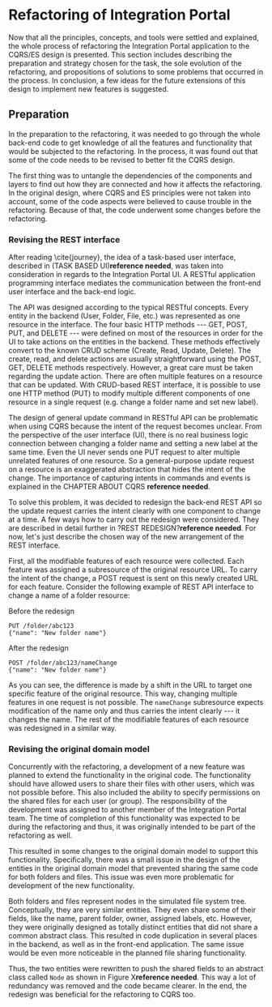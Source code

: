 # Refactoring of Integration Portal

Now that all the principles, concepts, and tools were settled and explained, the whole process of refactoring the Integration Portal application to the CQRS/ES design is presented. This section includes describing the preparation and strategy chosen for the task, the sole evolution of the refactoring, and propositions of solutions to some problems that occurred in the process. In conclusion, a few ideas for the future extensions of this design to implement new features is suggested.

## Preparation

In the preparation to the refactoring, it was needed to go through the whole back-end code to get knowledge of all the features and functionality that would be subjected to the refactoring. In the process, it was found out that some of the code needs to be revised to better fit the CQRS design.

The first thing was to untangle the dependencies of the components and layers to find out how they are connected and how it affects the refactoring. In the original design, where CQRS and ES principles were not taken into account, some of the code aspects were believed to cause trouble in the refactoring. Because of that, the code underwent some changes before the refactoring.

### Revising the REST interface

After reading \cite{journey}, the idea of a task-based user interface, described in (TASK BASED UI)**reference needed**, was taken into consideration in regards to the Integration Portal UI. A RESTful application programming interface mediates the communication between the front-end user interface and the back-end logic. 

The API was designed according to the typical RESTful concepts. Every entity in the backend (User, Folder, File, etc.) was represented as one resource in the interface. The four basic HTTP methods --- GET, POST, PUT, and DELETE --- were defined on most of the resources in order for the UI to take actions on the entities in the backend. These methods effectively convert to the known CRUD scheme (Create, Read, Update, Delete). The create, read, and delete actions are usually straightforward using the POST, GET, DELETE methods respectively. However, a great care must be taken regarding the update action. There are often multiple features on a resource that can be updated. With CRUD-based REST interface, it is possible to use one HTTP method (PUT) to modify multiple different components of one resource in a single request (e.g. change a folder name and set new label).

The design of general update command in RESTful API can be problematic when using CQRS because the intent of the request becomes unclear. From the perspective of the user interface (UI), there is no real business logic connection between changing a folder name and setting a new label at the same time. Even the UI never sends one PUT request to alter multiple unrelated features of one resource. So a general-purpose update request on a resource is an exaggerated abstraction that hides the intent of the change. The importance of capturing intents in commands and events is explained in the CHAPTER ABOUT CQRS **reference needed**.

To solve this problem, it was decided to redesign the back-end REST API so the update request carries the intent clearly with one component to change at a time. A few ways how to carry out the redesign were considered. They are described in detail further in ?REST REDESIGN?**reference needed**. For now, let's just describe the chosen way of the new arrangement of the REST interface.

First, all the modifiable features of each resource were collected. Each feature was assigned a subresource of the original resource URL. To carry the intent of the change, a POST request is sent on this newly created URL for each feature. Consider the following example of REST API interface to change a name of a folder resource:

Before the redesign

    PUT /folder/abc123
    {"name": "New folder name"}
    
After the redesign

    POST /folder/abc123/nameChange
    {"name": "New folder name"}

As you can see, the difference is made by a shift in the URL to target one specific feature of the original resource. This way, changing multiple features in one request is not possible. The `nameChange` subresource expects modification of the name only and thus carries the intent clearly --- it changes the name. The rest of the modifiable features of each resource was redesigned in a similar way.

### Revising the original domain model

Concurrently with the refactoring, a development of a new feature was planned to extend the functionality in the original code. The functionality should have allowed users to share their files with other users, which was not possible before. This also included the ability to specify permissions on the shared files for each user (or group). The responsibility of the development was assigned to another member of the Integration Portal team. The time of completion of this functionality was expected to be during the refactoring and thus, it was originally intended to be part of the refactoring as well.

This resulted in some changes to the original domain model to support this functionality. Specifically, there was a small issue in the design of the entities in the original domain model that prevented sharing the same code for both folders and files. This issue was even more problematic for development of the new functionality. 

Both folders and files represent nodes in the simulated file system tree. Conceptually, they are very similar entities. They even share some of their fields, like the name, parent folder, owner, assigned labels, etc. However, they were originally designed as totally distinct entities that did not share a common abstract class. This resulted in code duplication in several places in the backend, as well as in the front-end application. The same issue would be even more noticeable in the planned file sharing functionality. 

Thus, the two entities were rewritten to push the shared fields to an abstract class called `Node` as shown in Figure X**reference needed**. This way a lot of redundancy was removed and the code became clearer. In the end, the redesign was beneficial for the refactoring to CQRS too.



